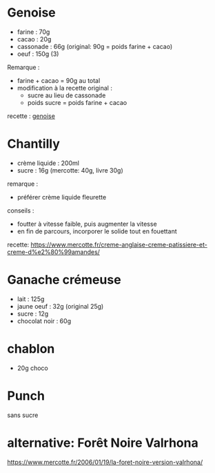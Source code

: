 # Genoise

- farine    :   70g
- cacao     :   20g
- cassonade :   66g (original: 90g = poids farine + cacao)
- oeuf      :   150g (3)


Remarque : 
- farine + cacao = 90g au total
- modification à la recette original : 
    - sucre au lieu de cassonade
    - poids sucre = poids farine + cacao 

recette : [genoise](./moka.md#Genoise)

# Chantilly
- crème liquide :   200ml
- sucre         :   16g (mercotte: 40g, livre 30g) 

remarque : 
- préférer crème liquide fleurette


conseils : 
- foutter à vitesse faible, puis augmenter la vitesse
- en fin de parcours, incorporer le solide tout en fouettant

recette: https://www.mercotte.fr/creme-anglaise-creme-patissiere-et-creme-d%e2%80%99amandes/


# Ganache crémeuse
- lait          :   125g
- jaune oeuf    :   32g (original 25g)
- sucre         :   12g
- chocolat noir :   60g 

# chablon
- 20g choco

# Punch
sans sucre

# alternative: Forêt Noire Valrhona
https://www.mercotte.fr/2006/01/19/la-foret-noire-version-valrhona/
